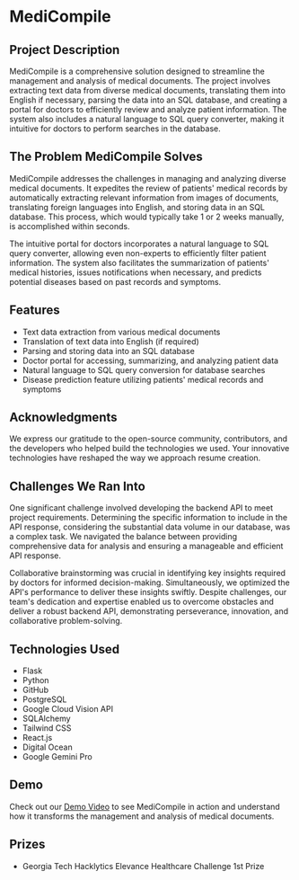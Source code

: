 # MediCompile

## Project Description

MediCompile is a comprehensive solution designed to streamline the management and analysis of medical documents. The project involves extracting text data from diverse medical documents, translating them into English if necessary, parsing the data into an SQL database, and creating a portal for doctors to efficiently review and analyze patient information. The system also includes a natural language to SQL query converter, making it intuitive for doctors to perform searches in the database.


## The Problem MediCompile Solves

MediCompile addresses the challenges in managing and analyzing diverse medical documents. It expedites the review of patients' medical records by automatically extracting relevant information from images of documents, translating foreign languages into English, and storing data in an SQL database. This process, which would typically take 1 or 2 weeks manually, is accomplished within seconds.

The intuitive portal for doctors incorporates a natural language to SQL query converter, allowing even non-experts to efficiently filter patient information. The system also facilitates the summarization of patients' medical histories, issues notifications when necessary, and predicts potential diseases based on past records and symptoms.


## Features

- Text data extraction from various medical documents
- Translation of text data into English (if required)
- Parsing and storing data into an SQL database
- Doctor portal for accessing, summarizing, and analyzing patient data
- Natural language to SQL query conversion for database searches
- Disease prediction feature utilizing patients' medical records and symptoms

## Acknowledgments

We express our gratitude to the open-source community, contributors, and the developers who helped build the technologies we used. Your innovative technologies have reshaped the way we approach resume creation.



## Challenges We Ran Into

One significant challenge involved developing the backend API to meet project requirements. Determining the specific information to include in the API response, considering the substantial data volume in our database, was a complex task. We navigated the balance between providing comprehensive data for analysis and ensuring a manageable and efficient API response.

Collaborative brainstorming was crucial in identifying key insights required by doctors for informed decision-making. Simultaneously, we optimized the API's performance to deliver these insights swiftly. Despite challenges, our team's dedication and expertise enabled us to overcome obstacles and deliver a robust backend API, demonstrating perseverance, innovation, and collaborative problem-solving.

## Technologies Used

- Flask
- Python
- GitHub
- PostgreSQL
- Google Cloud Vision API
- SQLAlchemy
- Tailwind CSS
- React.js
- Digital Ocean
- Google Gemini Pro

## Demo

Check out our [Demo Video](https://www.youtube.com/watch?v=KjAy_oYew9k&t=1s&ab_channel=PriyadarshanNarayanasamy) to see MediCompile in action and understand how it transforms the management and analysis of medical documents.


## Prizes

- Georgia Tech Hacklytics Elevance Healthcare Challenge 1st Prize
